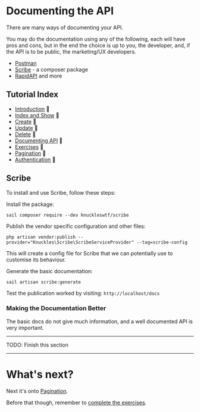 # Documenting the API

There are many ways of documenting your API. 

You may do the documentation using any of the following, each will have pros and cons, but in the end the choice is up to 
you, the developer, and, if the API is to be public, the marketing/UX developers.

- [Postman]()
- [Scribe](https://scribe.knuckles.wtf/laravel) - a composer package
- [RapidAPI]()
and more


## Tutorial Index

- [Introduction](ReadMe-10-API-introduction.md)  🔗
- [Index and Show](ReadMe-11-API-index-show.md)  🔗
- [Create](ReadMe-12-API-create.md)  🔗
- [Update](ReadMe-13-API-update.md)  🔗
- [Delete](ReadMe-14-API-delete.md)  🔗
- [Documenting API](ReadMe-15-API-documenting.md)  🔗
- [Exercises](ReadMe-90-API-exercises.md)  🔗
- [Pagination](ReadMe-16-API-pagination.md)  🔗
- [Authentication](ReadMe-20-API-authentication.md)  🔗



## Scribe

To install and use Scribe, follow these steps: 

Install the package:
```shell
sail composer require --dev knuckleswtf/scribe
```
Publish the vendor specific configuration and other files:
```sail
php artisan vendor:publish --provider="Knuckles\Scribe\ScribeServiceProvider" --tag=scribe-config
```
This will create a config file for Scribe that we can potentially use to customise its behaviour.

Generate the basic documentation:
```shell
sail artisan scribe:generate
```

Test the publication worked by visiting: `http://localhost/docs`

### Making the Documentation Better

The basic docs do not give much information, and a well documented API is very important.

---
TODO: Finish this section

---


# What's next?

Next it's onto [Pagination](ReadMe-16-API-pagination.md).

Before that though, remember to [complete the exercises](ReadMe-90-API-exercises.md).
